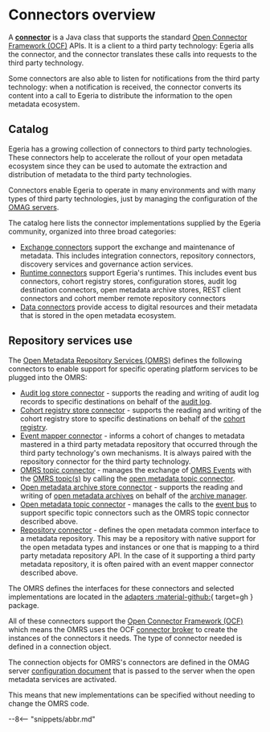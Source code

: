 <!-- SPDX-License-Identifier: CC-BY-4.0 -->
<!-- Copyright Contributors to the Egeria project 2019. -->

# Connectors overview

A [**connector**](/egeria-docs/frameworks/ocf/#connector) is a Java class that supports the standard [Open Connector Framework (OCF)](/egeria-docs/frameworks/ocf)
APIs. It is a client to a third party technology: Egeria alls the connector, and the connector translates these
calls into requests to the third party technology.

Some connectors are also able to listen for notifications from the third party technology: when a notification
is received, the connector converts its content into a call to Egeria to distribute the information to the
open metadata ecosystem.

## Catalog

Egeria has a growing collection of connectors to third party technologies.
These connectors help to accelerate the rollout of your open metadata
ecosystem since they can be used to automate the extraction and
distribution of metadata to the third party technologies.

Connectors enable Egeria to operate in many environments
and with many types of third party technologies, just by managing the configuration of the [OMAG servers](/egeria-docs/concepts/omag-server).

The catalog here lists the connector implementations supplied by the Egeria community,
organized into three broad categories:

- [Exchange connectors](exchange) support the exchange and maintenance of metadata. This includes integration connectors,
  repository connectors, discovery services and governance action services.
- [Runtime connectors](runtime) support Egeria's runtimes. This includes event bus connectors, cohort registry stores,
  configuration stores, audit log destination connectors, open metadata archive stores, REST client connectors and cohort
  member remote repository connectors
- [Data connectors](data) provide access to digital resources and their metadata that is stored in the open metadata
  ecosystem.

## Repository services use

The [Open Metadata Repository Services (OMRS)](/egeria-docs/services/omrs) defines the following connectors to enable
support for specific operating platform services to be plugged into the OMRS:

- [Audit log store connector](audit-log-store-connector.md) - supports the reading and writing of
  audit log records to specific destinations on behalf of the [audit log](/egeria-docs/concepts/audit-log).
- [Cohort registry store connector](cohort-registry-store-connector.md) - supports the
  reading and writing of the cohort registry store to specific destinations on behalf of
  the [cohort registry](/egeria-docs/services/omrs/cohort/#cohort-registry).
- [Event mapper connector](event-mapper-connector.md) - informs a cohort
  of changes to metadata mastered in a third party metadata repository that
  occurred through the third party technology's own mechanisms.
  It is always paired with the repository connector for
  the third party technology.
- [OMRS topic connector](omrs-topic-connector.md) - manages the exchange 
  of [OMRS Events](/egeria-docs/services/omrs/metadata-events/#omrs-events) with
  the [OMRS topic(s)](/egeria-docs/services/omrs/metadata-events/#omrs-event-topic) by calling
  the [open metadata topic connector](open-metadata-topic-connector.md).
- [Open metadata archive store connector](open-metadata-archive-store-connector.md) - supports the
  reading and writing of [open metadata archives](/egeria-docs/concepts/open-metadata-archive)
  on behalf of the [archive manager](/egeria-docs/concepts/archive-manager).
- [Open metadata topic connector](open-metadata-topic-connector.md) - manages
  the calls to the [event bus](/egeria-docs/concepts/event-bus) to support
  specific topic connectors such as the OMRS topic connector described above.
- [Repository connector](repository-connector.md) - defines the open metadata common interface
  to a metadata repository. This may be a repository with
  native support for the open metadata types and instances or
  one that is mapping to a third party metadata repository API.
  In the case of it supporting a third party metadata repository,
  it is often paired with an event mapper connector described above.

The OMRS defines the interfaces for these connectors and selected implementations
are located in the [adapters :material-github:](https://github.com/odpi/egeria/tree/master/open-metadata-implementation/adapters/open-connectors/repository-services-connectors){ target=gh }
package.

All of these connectors support
the [Open Connector Framework (OCF)](/egeria-docs/frameworks/ocf)
which means the OMRS uses the 
OCF [connector broker](/egeria-docs/frameworks/ocf/#connector-broker)
to create the instances of the connectors it needs.
The type of connector needed is defined in a connection object.

The connection objects for OMRS's connectors are defined in the
OMAG server [configuration document](/egeria-docs/concepts/configuration-document) that is passed to the
server when the open metadata services are activated.

This means that new implementations can be specified without needing
to change the OMRS code.

--8<-- "snippets/abbr.md"

